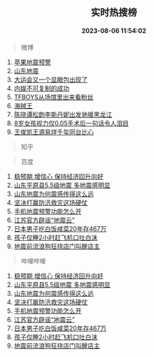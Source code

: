 <div align="center"><h2>实时热搜榜</h2><h4>2023-08-06 11:54:02</h4></div>

> 微博  

1. [苹果地震预警](https://s.weibo.com/weibo?q=%E8%8B%B9%E6%9E%9C%E5%9C%B0%E9%9C%87%E9%A2%84%E8%AD%A6&t=31&band_rank=1&Refer=top)<br />
2. [山东地震](https://s.weibo.com/weibo?q=%E5%B1%B1%E4%B8%9C%E5%9C%B0%E9%9C%87&t=31&band_rank=2&Refer=top)<br />
3. [大运会又一个显眼包出现了](https://s.weibo.com/weibo?q=%23%E5%A4%A7%E8%BF%90%E4%BC%9A%E5%8F%88%E4%B8%80%E4%B8%AA%E6%98%BE%E7%9C%BC%E5%8C%85%E5%87%BA%E7%8E%B0%E4%BA%86%23&t=31&band_rank=3&Refer=top)<br />
4. [内娱不可复制的成功](https://s.weibo.com/weibo?q=%23%E5%86%85%E5%A8%B1%E4%B8%8D%E5%8F%AF%E5%A4%8D%E5%88%B6%E7%9A%84%E6%88%90%E5%8A%9F%23&t=31&band_rank=4&Refer=top)<br />
5. [TFBOYS从场馆里出来看粉丝](https://s.weibo.com/weibo?q=%23TFBOYS%E4%BB%8E%E5%9C%BA%E9%A6%86%E9%87%8C%E5%87%BA%E6%9D%A5%E7%9C%8B%E7%B2%89%E4%B8%9D%23&t=31&band_rank=5&Refer=top)<br />
6. [海贼王](https://s.weibo.com/weibo?q=%E6%B5%B7%E8%B4%BC%E7%8E%8B&t=31&band_rank=6&Refer=top)<br />
7. [陈晓谭松韵李斯丹妮出发驰援黑龙江](https://s.weibo.com/weibo?q=%23%E9%99%88%E6%99%93%E8%B0%AD%E6%9D%BE%E9%9F%B5%E6%9D%8E%E6%96%AF%E4%B8%B9%E5%A6%AE%E5%87%BA%E5%8F%91%E9%A9%B0%E6%8F%B4%E9%BB%91%E9%BE%99%E6%B1%9F%23&t=31&band_rank=7&Refer=top)<br />
8. [8岁女孩视力仅0.05手术后一句话令人泪目](https://s.weibo.com/weibo?q=%238%E5%B2%81%E5%A5%B3%E5%AD%A9%E8%A7%86%E5%8A%9B%E4%BB%850.05%E6%89%8B%E6%9C%AF%E5%90%8E%E4%B8%80%E5%8F%A5%E8%AF%9D%E4%BB%A4%E4%BA%BA%E6%B3%AA%E7%9B%AE%23&t=31&band_rank=8&Refer=top)<br />
9. [王俊凯王源易烊千玺同台比心](https://s.weibo.com/weibo?q=%23%E7%8E%8B%E4%BF%8A%E5%87%AF%E7%8E%8B%E6%BA%90%E6%98%93%E7%83%8A%E5%8D%83%E7%8E%BA%E5%90%8C%E5%8F%B0%E6%AF%94%E5%BF%83%23&t=31&band_rank=9&Refer=top)<br />

> 知乎  


> 百度  

1. [稳预期 增信心 保持经济回升向好](https://www.baidu.com/s?wd=%E7%A8%B3%E9%A2%84%E6%9C%9F+%E5%A2%9E%E4%BF%A1%E5%BF%83+%E4%BF%9D%E6%8C%81%E7%BB%8F%E6%B5%8E%E5%9B%9E%E5%8D%87%E5%90%91%E5%A5%BD&sa=fyb_news&rsv_dl=fyb_news)<br />
2. [山东平原县5.5级地震 多地震感明显](https://www.baidu.com/s?wd=%E5%B1%B1%E4%B8%9C%E5%B9%B3%E5%8E%9F%E5%8E%BF5.5%E7%BA%A7%E5%9C%B0%E9%9C%87+%E5%A4%9A%E5%9C%B0%E9%9C%87%E6%84%9F%E6%98%8E%E6%98%BE&sa=fyb_news&rsv_dl=fyb_news)<br />
3. [山东地震为何震感传得这么远](https://www.baidu.com/s?wd=%E5%B1%B1%E4%B8%9C%E5%9C%B0%E9%9C%87%E4%B8%BA%E4%BD%95%E9%9C%87%E6%84%9F%E4%BC%A0%E5%BE%97%E8%BF%99%E4%B9%88%E8%BF%9C&sa=fyb_news&rsv_dl=fyb_news)<br />
4. [坚决打赢防汛救灾这场硬仗](https://www.baidu.com/s?wd=%E5%9D%9A%E5%86%B3%E6%89%93%E8%B5%A2%E9%98%B2%E6%B1%9B%E6%95%91%E7%81%BE%E8%BF%99%E5%9C%BA%E7%A1%AC%E4%BB%97&sa=fyb_news&rsv_dl=fyb_news)<br />
5. [手机地震预警功能怎么开](https://www.baidu.com/s?wd=%E6%89%8B%E6%9C%BA%E5%9C%B0%E9%9C%87%E9%A2%84%E8%AD%A6%E5%8A%9F%E8%83%BD%E6%80%8E%E4%B9%88%E5%BC%80&sa=fyb_news&rsv_dl=fyb_news)<br />
6. [江苏官方辟谣“地震云”](https://www.baidu.com/s?wd=%E6%B1%9F%E8%8B%8F%E5%AE%98%E6%96%B9%E8%BE%9F%E8%B0%A3%E2%80%9C%E5%9C%B0%E9%9C%87%E4%BA%91%E2%80%9D&sa=fyb_news&rsv_dl=fyb_news)<br />
7. [日本男子吃白饭咸菜20年存467万](https://www.baidu.com/s?wd=%E6%97%A5%E6%9C%AC%E7%94%B7%E5%AD%90%E5%90%83%E7%99%BD%E9%A5%AD%E5%92%B8%E8%8F%9C20%E5%B9%B4%E5%AD%98467%E4%B8%87&sa=fyb_news&rsv_dl=fyb_news)<br />
8. [孩子仅睡2小时赶飞机口吐白沫](https://www.baidu.com/s?wd=%E5%AD%A9%E5%AD%90%E4%BB%85%E7%9D%A12%E5%B0%8F%E6%97%B6%E8%B5%B6%E9%A3%9E%E6%9C%BA%E5%8F%A3%E5%90%90%E7%99%BD%E6%B2%AB&sa=fyb_news&rsv_dl=fyb_news)<br />
9. [地震前流浪狗狂挠店门叫醒店主](https://www.baidu.com/s?wd=%E5%9C%B0%E9%9C%87%E5%89%8D%E6%B5%81%E6%B5%AA%E7%8B%97%E7%8B%82%E6%8C%A0%E5%BA%97%E9%97%A8%E5%8F%AB%E9%86%92%E5%BA%97%E4%B8%BB&sa=fyb_news&rsv_dl=fyb_news)<br />

> 哔哩哔哩  

1. [稳预期 增信心 保持经济回升向好](https://www.baidu.com/s?wd=%E7%A8%B3%E9%A2%84%E6%9C%9F+%E5%A2%9E%E4%BF%A1%E5%BF%83+%E4%BF%9D%E6%8C%81%E7%BB%8F%E6%B5%8E%E5%9B%9E%E5%8D%87%E5%90%91%E5%A5%BD&sa=fyb_news&rsv_dl=fyb_news)<br />
2. [山东平原县5.5级地震 多地震感明显](https://www.baidu.com/s?wd=%E5%B1%B1%E4%B8%9C%E5%B9%B3%E5%8E%9F%E5%8E%BF5.5%E7%BA%A7%E5%9C%B0%E9%9C%87+%E5%A4%9A%E5%9C%B0%E9%9C%87%E6%84%9F%E6%98%8E%E6%98%BE&sa=fyb_news&rsv_dl=fyb_news)<br />
3. [山东地震为何震感传得这么远](https://www.baidu.com/s?wd=%E5%B1%B1%E4%B8%9C%E5%9C%B0%E9%9C%87%E4%B8%BA%E4%BD%95%E9%9C%87%E6%84%9F%E4%BC%A0%E5%BE%97%E8%BF%99%E4%B9%88%E8%BF%9C&sa=fyb_news&rsv_dl=fyb_news)<br />
4. [坚决打赢防汛救灾这场硬仗](https://www.baidu.com/s?wd=%E5%9D%9A%E5%86%B3%E6%89%93%E8%B5%A2%E9%98%B2%E6%B1%9B%E6%95%91%E7%81%BE%E8%BF%99%E5%9C%BA%E7%A1%AC%E4%BB%97&sa=fyb_news&rsv_dl=fyb_news)<br />
5. [手机地震预警功能怎么开](https://www.baidu.com/s?wd=%E6%89%8B%E6%9C%BA%E5%9C%B0%E9%9C%87%E9%A2%84%E8%AD%A6%E5%8A%9F%E8%83%BD%E6%80%8E%E4%B9%88%E5%BC%80&sa=fyb_news&rsv_dl=fyb_news)<br />
6. [江苏官方辟谣“地震云”](https://www.baidu.com/s?wd=%E6%B1%9F%E8%8B%8F%E5%AE%98%E6%96%B9%E8%BE%9F%E8%B0%A3%E2%80%9C%E5%9C%B0%E9%9C%87%E4%BA%91%E2%80%9D&sa=fyb_news&rsv_dl=fyb_news)<br />
7. [日本男子吃白饭咸菜20年存467万](https://www.baidu.com/s?wd=%E6%97%A5%E6%9C%AC%E7%94%B7%E5%AD%90%E5%90%83%E7%99%BD%E9%A5%AD%E5%92%B8%E8%8F%9C20%E5%B9%B4%E5%AD%98467%E4%B8%87&sa=fyb_news&rsv_dl=fyb_news)<br />
8. [孩子仅睡2小时赶飞机口吐白沫](https://www.baidu.com/s?wd=%E5%AD%A9%E5%AD%90%E4%BB%85%E7%9D%A12%E5%B0%8F%E6%97%B6%E8%B5%B6%E9%A3%9E%E6%9C%BA%E5%8F%A3%E5%90%90%E7%99%BD%E6%B2%AB&sa=fyb_news&rsv_dl=fyb_news)<br />
9. [地震前流浪狗狂挠店门叫醒店主](https://www.baidu.com/s?wd=%E5%9C%B0%E9%9C%87%E5%89%8D%E6%B5%81%E6%B5%AA%E7%8B%97%E7%8B%82%E6%8C%A0%E5%BA%97%E9%97%A8%E5%8F%AB%E9%86%92%E5%BA%97%E4%B8%BB&sa=fyb_news&rsv_dl=fyb_news)<br />
